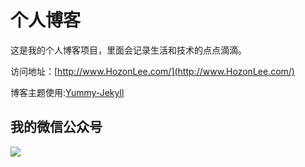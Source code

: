 # 个人博客

这是我的个人博客项目，里面会记录生活和技术的点点滴滴。


访问地址：[http://www.HozonLee.com/](http://www.HozonLee.com/)


博客主题使用:[Yummy-Jekyll](https://github.com/DONGChuan/Yummy-Jekyll)


## 我的微信公众号

![](http://www.ityouknow.com/assets/images/keeppuresmile_430.jpg)

